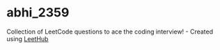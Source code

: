 # abhi_2359
Collection of LeetCode questions to ace the coding interview! - Created using [LeetHub](https://github.com/QasimWani/LeetHub)
